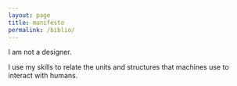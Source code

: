 ```yaml
---
layout: page
title: manifesto
permalink: /biblio/
---
```


I am not a designer.

I use my skills to relate the units and structures that machines use to interact
with humans.

<!--Setting the foundations from below or defining the rules of governance from above
I put together elements that are at different scale to one one another.
